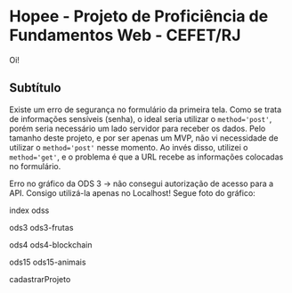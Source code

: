 # Hopee - Projeto de Proficiência de Fundamentos Web - CEFET/RJ

Oi!

## Subtítulo

Existe um erro de segurança no formulário da primeira tela. Como se trata de informações sensíveis (senha), o ideal seria utilizar o <code>method='post'</code>, porém seria necessário um lado servidor para receber os dados. Pelo tamanho deste projeto, e por ser apenas um MVP, não vi necessidade de utilizar o <code>method='post'</code> nesse momento. Ao invés disso, utilizei o <code>method='get'</code>, e o problema é que a URL recebe as informações colocadas no formulário.

Erro no gráfico da ODS 3 -> não consegui autorização de acesso para a API. Consigo utilizá-la apenas no Localhost! Segue foto do gráfico:




index
odss

ods3
ods3-frutas

ods4
ods4-blockchain

ods15
ods15-animais

cadastrarProjeto